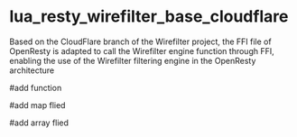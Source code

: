 # lua_resty_wirefilter_base_cloudflare
Based on the CloudFlare branch of the Wirefilter project, the FFI file of OpenResty is adapted to call the Wirefilter engine function through FFI, enabling the use of the Wirefilter filtering engine in the OpenResty architecture

#add function

#add map flied

#add array flied
